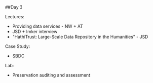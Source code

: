 ##Day 3 

Lectures:

- Providing data services - NW + AT
- JSD + Imker interview
- "HathiTrust: Large-Scale Data Repository in the Humanities" - JSD

Case Study:

- SBDC

Lab:

- Preservation auditing and assessment